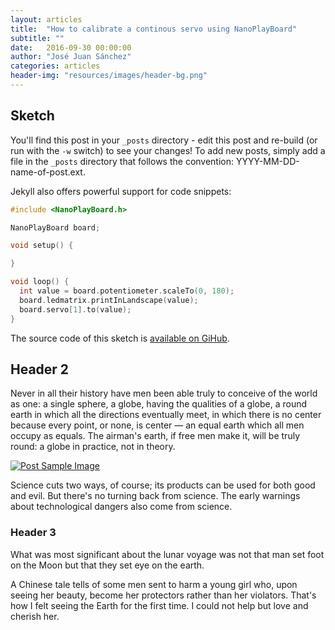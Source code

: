 ```yaml
---
layout: articles
title:  "How to calibrate a continous servo using NanoPlayBoard"
subtitle: ""
date:   2016-09-30 00:00:00
author: "José Juan Sánchez"
categories: articles
header-img: "resources/images/header-bg.png"
---
```


## Sketch
You'll find this post in your `_posts` directory - edit this post and re-build (or run with the `-w` switch) to see your changes!
To add new posts, simply add a file in the `_posts` directory that follows the convention: YYYY-MM-DD-name-of-post.ext.

Jekyll also offers powerful support for code snippets:

```c++
#include <NanoPlayBoard.h>

NanoPlayBoard board;

void setup() {

}

void loop() {
  int value = board.potentiometer.scaleTo(0, 180);
  board.ledmatrix.printInLandscape(value);
  board.servo[1].to(value);
}
```

The source code of this sketch is [available on GiHub][1].

## Header 2
<p>Never in all their history have men been able truly to conceive of the world as one: a single sphere, a globe, having the qualities of a globe, a round earth in which all the directions eventually meet, in which there is no center because every point, or none, is center — an equal earth which all men occupy as equals. The airman's earth, if free men make it, will be truly round: a globe in practice, not in theory.</p>

<a href="#">
    <img class="img-responsive" src="{{ site.baseurl }}/resources/images/bluetooth_beach.jpg" alt="Post Sample Image">
</a>

<p>Science cuts two ways, of course; its products can be used for both good and evil. But there's no turning back from science. The early warnings about technological dangers also come from science.</p>

### Header 3
<p>What was most significant about the lunar voyage was not that man set foot on the Moon but that they set eye on the earth.</p>

<p>A Chinese tale tells of some men sent to harm a young girl who, upon seeing her beauty, become her protectors rather than her violators. That's how I felt seeing the Earth for the first time. I could not help but love and cherish her.</p>


[1]: https://github.com/josejuansanchez/NanoPlayBoard-Arduino-Library